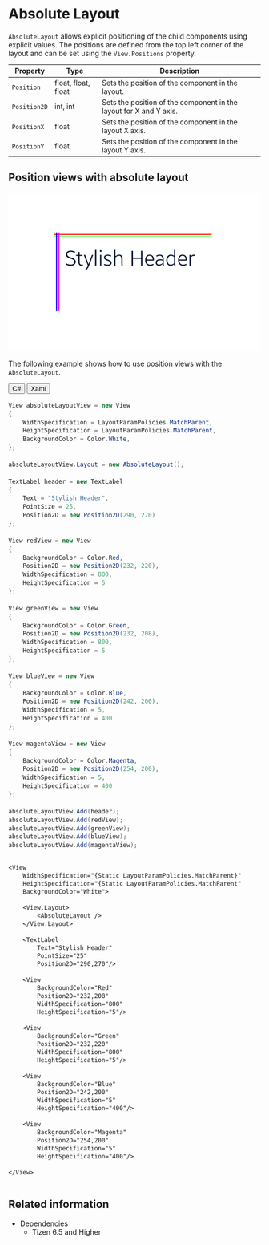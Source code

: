 <style>
    .tabcontent img {
        border: 1px solid #555;
        max-width: 100% !important;
        max-height: 100%;
    }
</style>

# Absolute Layout

`AbsoluteLayout` allows explicit positioning of the child components using explicit values. The positions are defined from the top left corner of the layout and can be set using the `View.Positions` property.

| Property | Type | Description |
| --- | --- | --- |
| `Position` | float, float, float | Sets the position of the component in the layout. |
| `Position2D` | int, int | Sets the position of the component in the layout for X and Y axis.  |
| `PositionX` | float | Sets the position of the component in the layout X axis. |
| `PositionY` | float | Sets the position of the component in the layout Y axis. |

## Position views with absolute layout

![AbsoluteLayoutExample](./media/Absolute-Layout-Example.png)

The following example shows how to use position views with the `AbsoluteLayout`.

<div id="TabSection1">
    <div class="sampletab " id="ProjectCreateTab">
        <button id="AbsoluteLayout-Example-CSharp" class="tablinks " onclick="openTabSection(event, 'AbsoluteLayout-Example-CSharp', 'TabSection1') ">C#</button>
        <button id="AbsoluteLayout-Example-Xaml" class="tablinks " onclick="openTabSection(event, 'AbsoluteLayout-Example-Xaml', 'TabSection1') ">Xaml</button>
    </div>
    <div id="AbsoluteLayout-Example-CSharp" class="tabcontent">
        <table>
            <tbody>
                <tr>
<span style="display:block">

```csharp
View absoluteLayoutView = new View
{
    WidthSpecification = LayoutParamPolicies.MatchParent,
    HeightSpecification = LayoutParamPolicies.MatchParent,
    BackgroundColor = Color.White,
};

absoluteLayoutView.Layout = new AbsoluteLayout();

TextLabel header = new TextLabel
{
    Text = "Stylish Header",
    PointSize = 25,
    Position2D = new Position2D(290, 270)
};

View redView = new View
{
    BackgroundColor = Color.Red,
    Position2D = new Position2D(232, 220),
    WidthSpecification = 800,
    HeightSpecification = 5
};

View greenView = new View
{
    BackgroundColor = Color.Green,
    Position2D = new Position2D(232, 208),
    WidthSpecification = 800,
    HeightSpecification = 5
};

View blueView = new View
{
    BackgroundColor = Color.Blue,
    Position2D = new Position2D(242, 200),
    WidthSpecification = 5,
    HeightSpecification = 400
};

View magentaView = new View
{
    BackgroundColor = Color.Magenta,
    Position2D = new Position2D(254, 200),
    WidthSpecification = 5,
    HeightSpecification = 400
};

absoluteLayoutView.Add(header);
absoluteLayoutView.Add(redView);
absoluteLayoutView.Add(greenView);
absoluteLayoutView.Add(blueView);
absoluteLayoutView.Add(magentaView);
```

</span>
                </tr>
            </tbody>
        </table>
    </div>
    <div id="AbsoluteLayout-Example-Xaml" class="tabcontent">
        <table>
            <tbody>
                <tr>
<span style="display:block">

```xaml
<View
    WidthSpecification="{Static LayoutParamPolicies.MatchParent}"
    HeightSpecification="{Static LayoutParamPolicies.MatchParent"
    BackgroundColor="White">

    <View.Layout>
        <AbsoluteLayout />
    </View.Layout>

    <TextLabel
        Text="Stylish Header"
        PointSize="25"
        Position2D="290,270"/>

    <View
        BackgroundColor="Red"
        Position2D="232,208"
        WidthSpecification="800"
        HeightSpecification="5"/>

    <View
        BackgroundColor="Green"
        Position2D="232,220"
        WidthSpecification="800"
        HeightSpecification="5"/>

    <View
        BackgroundColor="Blue"
        Position2D="242,200"
        WidthSpecification="5"
        HeightSpecification="400"/>

    <View
        BackgroundColor="Magenta"
        Position2D="254,200"
        WidthSpecification="5"
        HeightSpecification="400"/>

</View>
```

</span>
                </tr>
            </tbody>
        </table>
    </div>
</div>

## Related information

- Dependencies
  - Tizen 6.5 and Higher

<script>
    function openTabSection(evt, profileName, sectionId) {
        var i, tabcontent, tablinks, section;
        let selected = 0;

        section = document.getElementById(sectionId);
        tabcontent = section.getElementsByClassName("tabcontent");
        for (i = 0; i < tabcontent.length; i++) {
            tabcontent[i].style.display = "none";
            if (tabcontent[i].id == profileName) {
                selected = i;
            }
        }

        tablinks = section.getElementsByClassName("tablinks");

        for (i = 0; i < tablinks.length; i++) {
            tablinks[i].className = tablinks[i].className.replace(" active", "");
        }

        tabcontent[selected].style.display = "block";
        evt.currentTarget.className += " active";
    }
    document.getElementById("AbsoluteLayout-Example-CSharp").click();
</script>

